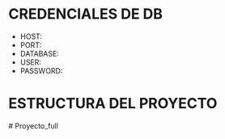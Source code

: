 # CREDENCIALES DE DB

- HOST:
- PORT:
- DATABASE:
- USER:
- PASSWORD:

# ESTRUCTURA DEL PROYECTO

#   P r o y e c t o _ f u l l 
 
 
